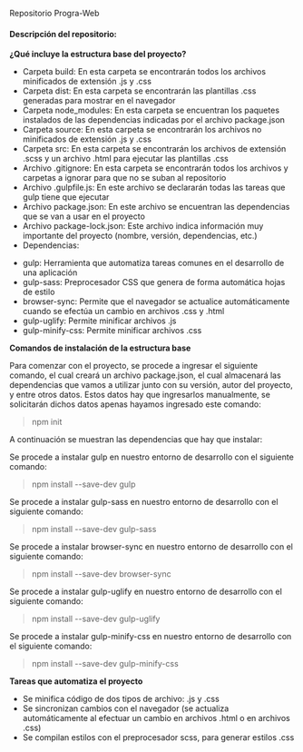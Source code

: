 Repositorio Progra-Web

#### Descripción del repositorio:

**¿Qué incluye la estructura base del proyecto?**

- Carpeta build: En esta carpeta se encontrarán todos los archivos minificados de extensión .js y .css
- Carpeta dist: En esta carpeta se encontrarán las plantillas .css generadas para mostrar en el navegador
- Carpeta node_modules: En esta carpeta se encuentran los paquetes instalados de las dependencias indicadas por el archivo package.json
- Carpeta source: En esta carpeta se encontrarán los archivos no minificados de extensión .js y .css
- Carpeta src: En esta carpeta se encontrarán los archivos de extensión .scss y un archivo .html para ejecutar las plantillas .css
- Archivo .gitignore: En esta carpeta se encontrarán todos los archivos y carpetas a ignorar para que no se suban al repositorio
- Archivo .gulpfile.js: En este archivo se declararán todas las tareas que gulp tiene que ejecutar
- Archivo package.json: En este archivo se encuentran las dependencias que se van a usar en el proyecto
- Archivo package-lock.json: Este archivo indica información muy importante del proyecto (nombre, versión, dependencias, etc.)
- Dependencias:
* gulp: Herramienta que automatiza tareas comunes en el desarrollo de una aplicación
* gulp-sass: Preprocesador CSS que genera de forma automática hojas de estilo
* browser-sync: Permite que el navegador se actualice automáticamente cuando se efectúa un cambio en archivos .css y .html
* gulp-uglify: Permite minificar archivos .js
* gulp-minify-css: Permite minificar archivos .css

**Comandos de instalación de la estructura base**

Para comenzar con el proyecto, se procede a ingresar el siguiente comando, el cual creará un archivo package.json, el cual almacenará las dependencias que vamos a utilizar junto con su versión, autor del proyecto, y entre otros datos. Estos datos hay que ingresarlos manualmente, se solicitarán dichos datos apenas hayamos ingresado este comando:

> npm init

A continuación se muestran las dependencias que hay que instalar:

Se procede a instalar gulp en nuestro entorno de desarrollo con el siguiente comando:

> npm install --save-dev gulp

Se procede a instalar gulp-sass en nuestro entorno de desarrollo con el siguiente comando:

> npm install --save-dev gulp-sass

Se procede a instalar browser-sync en nuestro entorno de desarrollo con el siguiente comando:

> npm install --save-dev browser-sync

Se procede a instalar gulp-uglify en nuestro entorno de desarrollo con el siguiente comando:

> npm install --save-dev gulp-uglify

Se procede a instalar gulp-minify-css en nuestro entorno de desarrollo con el siguiente comando:

> npm install --save-dev gulp-minify-css

**Tareas que automatiza el proyecto**

- Se minifica código de dos tipos de archivo: .js y .css
- Se sincronizan cambios con el navegador (se actualiza automáticamente al efectuar un cambio en archivos .html o en archivos .css)
- Se compilan estilos con el preprocesador scss, para generar estilos .css